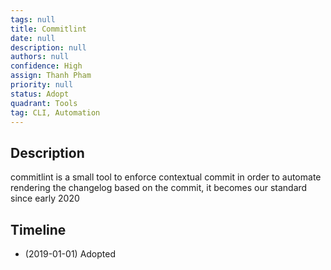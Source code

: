 ```yaml
---
tags: null
title: Commitlint
date: null
description: null
authors: null
confidence: High
assign: Thanh Pham
priority: null
status: Adopt
quadrant: Tools
tag: CLI, Automation
---
```


## Description
commitlint is a small tool to enforce contextual commit in order to automate rendering the changelog based on the commit, it becomes our standard since early 2020

## Timeline
* (2019-01-01) Adopted